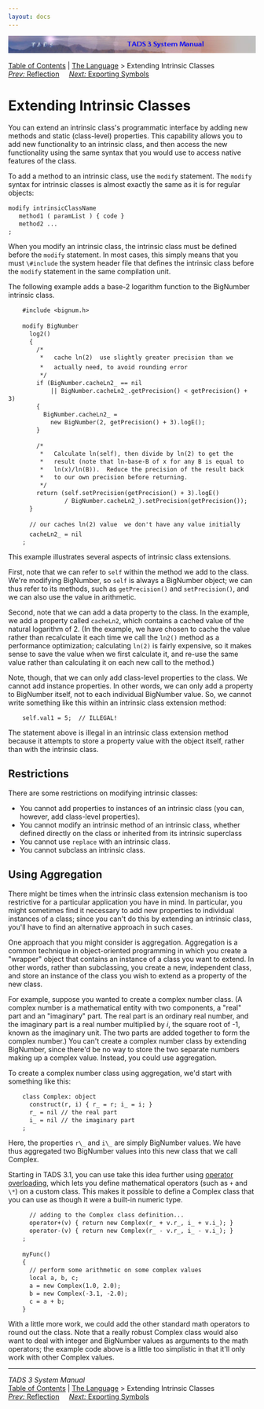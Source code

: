```yaml
---
layout: docs
---
```



<img src="topbar.jpg" data-border="0" />





<a href="toc.html" class="nav">Table of Contents</a> \|
<a href="langsec.html" class="nav">The Language</a> \> Extending
Intrinsic Classes  
<span class="navnp"><a href="reflect.html" class="nav"><em>Prev:</em> Reflection</a>
   
<a href="export.html" class="nav"><em>Next:</em> Exporting Symbols</a>
    </span>





# Extending Intrinsic Classes

You can extend an intrinsic class's programmatic interface by adding new
methods and static (class-level) properties. This capability allows you
to add new functionality to an intrinsic class, and then access the new
functionality using the same syntax that you would use to access native
features of the class.

To add a method to an intrinsic class, use the
`modify` statement. The
`modify` syntax for intrinsic classes is almost
exactly the same as it is for regular objects:



    modify intrinsicClassName
       method1 ( paramList ) { code }
       method2 ...
    ;



When you modify an intrinsic class, the intrinsic class must be defined
before the `modify` statement. In most cases,
this simply means that you must `\#include` the
system header file that defines the intrinsic class before the
`modify` statement in the same compilation unit.

The following example adds a base-2 logarithm function to the BigNumber
intrinsic class.

```
    #include <bignum.h>

    modify BigNumber
      log2()
      {
        /*
         *   cache ln(2)  use slightly greater precision than we
         *   actually need, to avoid rounding error
         */
        if (BigNumber.cacheLn2_ == nil
            || BigNumber.cacheLn2_.getPrecision() < getPrecision() + 3)
        {
          BigNumber.cacheLn2_ = 
            new BigNumber(2, getPrecision() + 3).logE();
        }

        /*
         *   Calculate ln(self), then divide by ln(2) to get the
         *   result (note that ln-base-B of x for any B is equal to
         *   ln(x)/ln(B)).  Reduce the precision of the result back
         *   to our own precision before returning.
         */
        return (self.setPrecision(getPrecision() + 3).logE()
                / BigNumber.cacheLn2_).setPrecision(getPrecision());
      }

      // our caches ln(2) value  we don't have any value initially
      cacheLn2_ = nil
    ;
```

This example illustrates several aspects of intrinsic class extensions.

First, note that we can refer to `self` within
the method we add to the class. We're modifying BigNumber, so
`self` is always a BigNumber object; we can thus
refer to its methods, such as `getPrecision()`
and `setPrecision()`, and we can also use the
value in arithmetic.

Second, note that we can add a data property to the class. In the
example, we add a property called `cacheLn2`,
which contains a cached value of the natural logarithm of 2. (In the
example, we have chosen to cache the value rather than recalculate it
each time we call the `ln2()` method as a
performance optimization; calculating `ln(2)` is
fairly expensive, so it makes sense to save the value when we first
calculate it, and re-use the same value rather than calculating it on
each new call to the method.)

Note, though, that we can only add class-level properties to the class.
We cannot add instance properties. In other words, we can only add a
property to BigNumber itself, not to each individual BigNumber value.
So, we cannot write something like this within an intrinsic class
extension method:

```
    self.val1 = 5;  // ILLEGAL!
```

The statement above is illegal in an intrinsic class extension method
because it attempts to store a property value with the object itself,
rather than with the intrinsic class.

## Restrictions

There are some restrictions on modifying intrinsic classes:

- You cannot add properties to instances of an intrinsic class (you can,
  however, add class-level properties).
- You cannot modify an intrinsic method of an intrinsic class, whether
  defined directly on the class or inherited from its intrinsic
  superclass
- You cannot use `replace` with an intrinsic
  class.
- You cannot subclass an intrinsic class.

## Using Aggregation

There might be times when the intrinsic class extension mechanism is too
restrictive for a particular application you have in mind. In
particular, you might sometimes find it necessary to add new properties
to individual instances of a class; since you can't do this by extending
an intrinsic class, you'll have to find an alternative approach in such
cases.

One approach that you might consider is aggregation. Aggregation is a
common technique in object-oriented programming in which you create a
"wrapper" object that contains an instance of a class you want to
extend. In other words, rather than subclassing, you create a new,
independent class, and store an instance of the class you wish to extend
as a property of the new class.

For example, suppose you wanted to create a complex number class. (A
complex number is a mathematical entity with two components, a "real"
part and an "imaginary" part. The real part is an ordinary real number,
and the imaginary part is a real number multiplied by *i*, the square
root of -1, known as the imaginary unit. The two parts are added
together to form the complex number.) You can't create a complex number
class by extending BigNumber, since there'd be no way to store the two
separate numbers making up a complex value. Instead, you could use
aggregation.

To create a complex number class using aggregation, we'd start with
something like this:

```
    class Complex: object
      construct(r, i) { r_ = r; i_ = i; }
      r_ = nil // the real part
      i_ = nil // the imaginary part
    ;
```

Here, the properties `r\_` and
`i\_` are simply BigNumber values. We have thus
aggregated two BigNumber values into this new class that we call
Complex.

Starting in TADS 3.1, you can use take this idea further using [operator
overloading](opoverload.html), which lets you define mathematical
operators (such as `+` and
`\*`) on a custom class. This makes it possible
to define a Complex class that you can use as though it were a built-in
numeric type.

```
      // adding to the Complex class definition...
      operator+(v) { return new Complex(r_ + v.r_, i_ + v.i_); }
      operator-(v) { return new Complex(r_ - v.r_, i_ - v.i_); }
    ;

    myFunc()
    {
      // perform some arithmetic on some complex values
      local a, b, c;
      a = new Complex(1.0, 2.0);
      b = new Complex(-3.1, -2.0);
      c = a + b;
    }
```

With a little more work, we could add the other standard math operators
to round out the class. Note that a really robust Complex class would
also want to deal with integer and BigNumber values as arguments to the
math operators; the example code above is a little too simplistic in
that it'll only work with other Complex values.



------------------------------------------------------------------------



*TADS 3 System Manual*  
<a href="toc.html" class="nav">Table of Contents</a> \|
<a href="langsec.html" class="nav">The Language</a> \> Extending
Intrinsic Classes  
<span class="navnp"><a href="reflect.html" class="nav"><em>Prev:</em> Reflection</a>
   
<a href="export.html" class="nav"><em>Next:</em> Exporting Symbols</a>
    </span>


